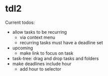 # tdl2

Current todos:

- allow tasks to be recurring
  - via context menu
  - recurring tasks must have a deadline set
- upcoming
	- make link to focus on task
- task-tree: drag and drop tasks and folders
- make deadlines include hour
  - add hour to selector

